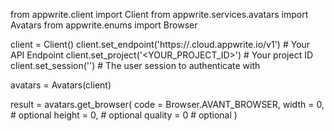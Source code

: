 from appwrite.client import Client
from appwrite.services.avatars import Avatars
from appwrite.enums import Browser

client = Client()
client.set_endpoint('https://<REGION>.cloud.appwrite.io/v1') # Your API Endpoint
client.set_project('<YOUR_PROJECT_ID>') # Your project ID
client.set_session('') # The user session to authenticate with

avatars = Avatars(client)

result = avatars.get_browser(
    code = Browser.AVANT_BROWSER,
    width = 0, # optional
    height = 0, # optional
    quality = 0 # optional
)
